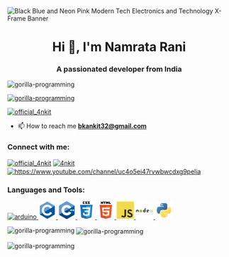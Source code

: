 ![Black Blue and Neon Pink Modern Tech Electronics and Technology X-Frame Banner](https://user-images.githubusercontent.com/55872110/124147523-66de3200-daac-11eb-84fe-ee7c0d6a7ecc.gif)


<h1 align="center">Hi 👋, I'm Namrata Rani</h1>
<h3 align="center">A passionated developer from India</h3>

<p align="left"> <img src="https://komarev.com/ghpvc/?username=gorilla-programming&label=Profile%20views&color=0e75b6&style=flat" alt="gorilla-programming" /> </p>

<p align="left"> <a href="https://github.com/ryo-ma/github-profile-trophy"><img src="https://github-profile-trophy.vercel.app/?username=gorilla-programming" alt="gorilla-programming" /></a> </p>

<p align="left"> <a href="https://twitter.com/official_4nkit" target="blank"><img src="https://img.shields.io/twitter/follow/official_4nkit?logo=twitter&style=for-the-badge" alt="official_4nkit" /></a> </p>

- 📫 How to reach me **bkankit32@gmail.com**

<h3 align="left">Connect with me:</h3>
<p align="left">
<a href="https://twitter.com/official_4nkit" target="blank"><img align="center" src="https://raw.githubusercontent.com/rahuldkjain/github-profile-readme-generator/master/src/images/icons/Social/twitter.svg" alt="official_4nkit" height="30" width="40" /></a>
<a href="https://linkedin.com/in/4nkit" target="blank"><img align="center" src="https://raw.githubusercontent.com/rahuldkjain/github-profile-readme-generator/master/src/images/icons/Social/linked-in-alt.svg" alt="4nkit" height="30" width="40" /></a>
<a href="https://www.youtube.com/channel/uc4o5ei47rvwbwcdxg9pelia" target="blank"><img align="center" src="https://raw.githubusercontent.com/rahuldkjain/github-profile-readme-generator/master/src/images/icons/Social/youtube.svg" alt="https://www.youtube.com/channel/uc4o5ei47rvwbwcdxg9pelia" height="30" width="40" /></a>
</p>

<h3 align="left">Languages and Tools:</h3>
<p align="left"> <a href="https://www.arduino.cc/" target="_blank"> <img src="https://cdn.worldvectorlogo.com/logos/arduino-1.svg" alt="arduino" width="40" height="40"/> </a> <a href="https://www.cprogramming.com/" target="_blank"> <img src="https://raw.githubusercontent.com/devicons/devicon/master/icons/c/c-original.svg" alt="c" width="40" height="40"/> </a> <a href="https://www.w3schools.com/cpp/" target="_blank"> <img src="https://raw.githubusercontent.com/devicons/devicon/master/icons/cplusplus/cplusplus-original.svg" alt="cplusplus" width="40" height="40"/> </a> <a href="https://www.w3schools.com/css/" target="_blank"> <img src="https://raw.githubusercontent.com/devicons/devicon/master/icons/css3/css3-original-wordmark.svg" alt="css3" width="40" height="40"/> </a> <a href="https://www.w3.org/html/" target="_blank"> <img src="https://raw.githubusercontent.com/devicons/devicon/master/icons/html5/html5-original-wordmark.svg" alt="html5" width="40" height="40"/> </a> <a href="https://developer.mozilla.org/en-US/docs/Web/JavaScript" target="_blank"> <img src="https://raw.githubusercontent.com/devicons/devicon/master/icons/javascript/javascript-original.svg" alt="javascript" width="40" height="40"/> </a> <a href="https://nodejs.org" target="_blank"> <img src="https://raw.githubusercontent.com/devicons/devicon/master/icons/nodejs/nodejs-original-wordmark.svg" alt="nodejs" width="40" height="40"/> </a> <a href="https://www.python.org" target="_blank"> <img src="https://raw.githubusercontent.com/devicons/devicon/master/icons/python/python-original.svg" alt="python" width="40" height="40"/> </a> </p>

<p><img align="left" src="https://github-readme-stats.vercel.app/api/top-langs?username=gorilla-programming&show_icons=true&locale=en&layout=compact" alt="gorilla-programming" /></p>

<p>&nbsp;<img align="center" src="https://github-readme-stats.vercel.app/api?username=gorilla-programming&show_icons=true&locale=en" alt="gorilla-programming" /></p>

<p><img align="center" src="https://github-readme-streak-stats.herokuapp.com/?user=gorilla-programming&" alt="gorilla-programming" /></p>
